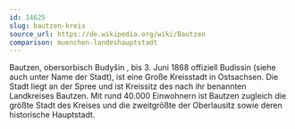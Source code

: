```yaml
---
id: 14625
slug: bautzen-kreis
source_url: https://de.wikipedia.org/wiki/Bautzen
comparison: muenchen-landeshauptstadt
---
```


Bautzen, obersorbisch Budyšin , bis 3. Juni 1868 offiziell Budissin (siehe auch unter Name der Stadt), ist eine Große Kreisstadt in Ostsachsen. Die Stadt liegt an der Spree und ist Kreissitz des nach ihr benannten Landkreises Bautzen. Mit rund 40.000 Einwohnern ist Bautzen zugleich die größte Stadt des Kreises und die zweitgrößte der Oberlausitz sowie deren historische Hauptstadt.
